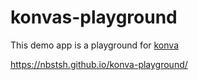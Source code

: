 # konvas-playground
This demo app is a playground for [konva](https://konvajs.org/)

https://nbstsh.github.io/konva-playground/
